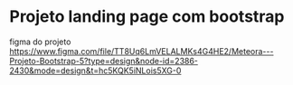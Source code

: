 # Projeto landing page com bootstrap

figma do projeto https://www.figma.com/file/TT8Uq6LmVELALMKs4G4HE2/Meteora---Projeto-Bootstrap-5?type=design&node-id=2386-2430&mode=design&t=hc5KQK5iNLois5XG-0
